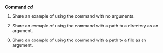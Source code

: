 **Command _cd_**
1. Share an example of using the command with no arguments.

2. Share an exmaple of using the command with a path to a directory as an argument.

3. Share an example of using the command with a path to a file as an argument.
